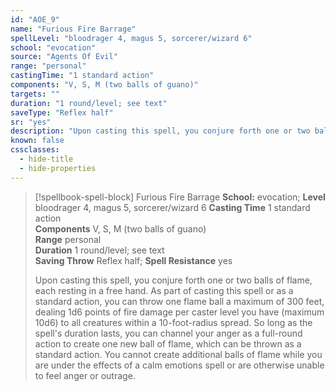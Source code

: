 ```yaml
---
id: "AOE_9"
name: "Furious Fire Barrage"
spellLevel: "bloodrager 4, magus 5, sorcerer/wizard 6"
school: "evocation"
source: "Agents Of Evil"
range: "personal"
castingTime: "1 standard action"
components: "V, S, M (two balls of guano)"
targets: ""
duration: "1 round/level; see text"
saveType: "Reflex half"
sr: "yes"
description: "Upon casting this spell, you conjure forth one or two balls of flame, each resting in a free hand. As part of casting this spell or as a standard action, you can throw one flame ball a maximum of 300 feet, dealing 1d6 points of fire damage per caster level you have (maximum 10d6) to all creatures within a 10-foot-radius spread.  So long as the spell's duration lasts, you can channel your anger as a full-round action to create one new ball of flame, which can be thrown as a standard action. You cannot create additional balls of flame while you are under the effects of a calm emotions spell or are otherwise unable to feel anger or outrage."
known: false
cssclasses:
  - hide-title
  - hide-properties
---
```


> [!spellbook-spell-block] Furious Fire Barrage
> **School:** evocation; **Level** bloodrager 4, magus 5, sorcerer/wizard 6
> **Casting Time** 1 standard action  
> **Components** V, S, M (two balls of guano)  
> **Range** personal  
> **Duration** 1 round/level; see text  
> **Saving Throw** Reflex half; **Spell Resistance** yes
> 
> Upon casting this spell, you conjure forth one or two balls of flame, each resting in a free hand. As part of casting this spell or as a standard action, you can throw one flame ball a maximum of 300 feet, dealing 1d6 points of fire damage per caster level you have (maximum 10d6) to all creatures within a 10-foot-radius spread.  So long as the spell's duration lasts, you can channel your anger as a full-round action to create one new ball of flame, which can be thrown as a standard action. You cannot create additional balls of flame while you are under the effects of a calm emotions spell or are otherwise unable to feel anger or outrage.